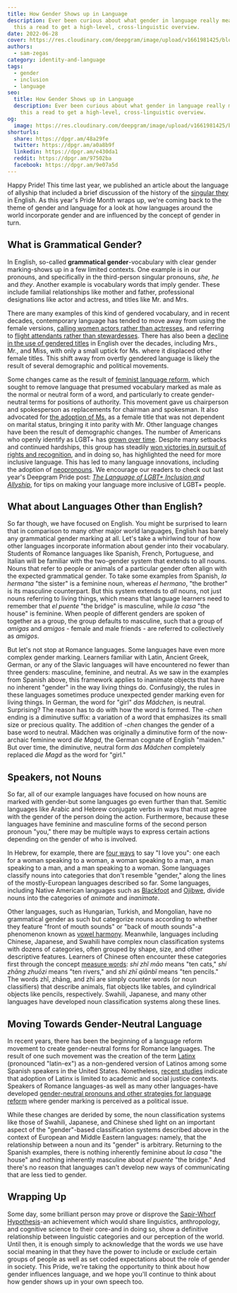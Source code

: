 ```yaml
---
title: How Gender Shows up in Language
description: Ever been curious about what gender in language really means? Give
  this a read to get a high-level, cross-linguistic overview.
date: 2022-06-28
cover: https://res.cloudinary.com/deepgram/image/upload/v1661981425/blog/how-gender-shows-up-in-language/pride-thumb-554x220%402x.png
authors:
  - sam-zegas
category: identity-and-language
tags:
  - gender
  - inclusion
  - language
seo:
  title: How Gender Shows up in Language
  description: Ever been curious about what gender in language really means? Give
    this a read to get a high-level, cross-linguistic overview.
og:
  image: https://res.cloudinary.com/deepgram/image/upload/v1661981425/blog/how-gender-shows-up-in-language/pride-thumb-554x220%402x.png
shorturls:
  share: https://dpgr.am/48a29fe
  twitter: https://dpgr.am/a0a8b9f
  linkedin: https://dpgr.am/e430da1
  reddit: https://dpgr.am/97502ba
  facebook: https://dpgr.am/9e07a5d
---
```

Happy Pride! This time last year, we published an article about the language of allyship that included a brief discussion of the history of the [singular they](https://blog.deepgram.com/the-language-of-lgbtq-inclusion-and-allyship/) in English. As this year's Pride Month wraps up, we're coming back to the theme of gender and language for a look at how languages around the world incorporate gender and are influenced by the concept of gender in turn.

## What is Grammatical Gender?

In English, so-called **grammatical gender**-vocabulary with clear gender marking-shows up in a few limited contexts. One example is in our pronouns, and specifically in the third-person singular pronouns, *she, he* and *they*. Another example is vocabulary words that imply gender. These include familial relationships like mother and father, professional designations like actor and actress, and titles like Mr. and Mrs.

There are many examples of this kind of gendered vocabulary, and in recent decades, contemporary language has tended to move away from using the female versions, [calling women actors rather than actresses](https://www.latimes.com/archives/la-xpm-2009-jan-18-ca-actress18-story.html), and referring to [flight attendants rather than stewardesses](https://www.aerotime.aero/articles/28032-stewardess-flight-attendant-history). There has also been a [decline in the use of gendered titles](https://books.google.com/ngrams/graph?content=Ms%2CMiss%2CMrs%2CMr&year_start=1970&year_end=2000&corpus=0&smoothing=3&direct_url=t1%3B%2CMs%3B%2Cc0%3B.t1%3B%2CMiss%3B%2Cc0%3B.t1%3B%2CMrs%3B%2Cc0%3B.t1%3B%2CMr%3B%2Cc0) in English over the decades, including Mrs., Mr., and Miss, with only a small uptick for Ms. where it displaced other female titles. This shift away from overtly gendered language is likely the result of several demographic and political movements.

Some changes came as the result of [feminist language reform](https://www.blackwellpublishing.com/content/bpl_images/content_store/WWW_Content/9780631225027/024.pdf), which sought to remove language that presumed vocabulary marked as male as the normal or neutral form of a word, and particularly to create gender-neutral terms for positions of authority. This movement gave us chairperson and spokesperson as replacements for chairman and spokesman. It also advocated for [the adoption of Ms.](https://www.theguardian.com/lifeandstyle/2017/jul/07/sheila-michaels-who-brought-ms-into-mainstream-dies-aged-78) as a female title that was not dependent on marital status, bringing it into parity with Mr. Other language changes have been the result of demographic changes. The number of Americans who openly identify as LGBT+ has [grown over time](https://news.gallup.com/poll/389792/lgbt-identification-ticks-up.aspx). Despite many setbacks and continued hardships, this group has steadily [won victories in pursuit of rights and recognition](https://en.wikipedia.org/wiki/Timeline_of_LGBT_history_in_the_United_States#2020s), and in doing so, has highlighted the need for more inclusive language. This has led to many language innovations, including the adoption of [neopronouns](https://en.wikipedia.org/wiki/Neopronoun). We encourage our readers to check out last year's Deepgram Pride post: *[The Language of LGBT+ Inclusion and Allyship](https://blog.deepgram.com/the-language-of-lgbtq-inclusion-and-allyship/)*, for tips on making your language more inclusive of LGBT+ people.

## What about Languages Other than English?

So far though, we have focused on English. You might be surprised to learn that in comparison to many other major world languages, English has barely any grammatical gender marking at all. Let's take a whirlwind tour of how other languages incorporate information about gender into their vocabulary. Students of Romance languages like Spanish, French, Portuguese, and Italian will be familiar with the two-gender system that extends to all nouns. Nouns that refer to people or animals of a particular gender often align with the expected grammatical gender. To take some examples from Spanish, *la hermana* "the sister" is a feminine noun, whereas *el hermano*, "the brother" is its masculine counterpart. But this system extends to *all* nouns, not just nouns referring to living things, which means that language learners need to remember that *el puente* "the bridge" is masculine, while *la casa* "the house" is feminine. When people of different genders are spoken of together as a group, the group defaults to masculine, such that a group of *amigas* and *amigos* - female and male friends - are referred to collectively as *amigos*.

But let's not stop at Romance languages. Some languages have even more complex gender marking. Learners familiar with Latin, Ancient Greek, German, or any of the Slavic languages will have encountered no fewer than three genders: masculine, feminine, and neutral. As we saw in the examples from Spanish above, this framework applies to inanimate objects that have no inherent "gender" in the way living things do. Confusingly, the rules in these languages sometimes produce unexpected gender marking even for living things. In German, the word for "girl" *das Mädchen*, is neutral. Surprising? The reason has to do with how the word is formed. The *\-chen* ending is a diminutive suffix: a variation of a word that emphasizes its small size or precious quality. The addition of *\-chen* changes the gender of a base word to neutral. Mädchen was originally a diminutive form of the now-archaic feminine word *die Magd*, the German cognate of English "maiden." But over time, the diminutive, neutral form *das Mädchen* completely replaced *die Magd* as the word for "girl."

## Speakers, not Nouns

So far, all of our example languages have focused on how nouns are marked with gender-but some languages go even further than that. Semitic languages like Arabic and Hebrew conjugate verbs in ways that must agree with the gender of the person doing the action. Furthermore, because these languages have feminine and masculine forms of the second person pronoun "you," there may be multiple ways to express certain actions depending on the gender of who is involved.

In Hebrew, for example, there are [four ways](https://www.lingalot.com/i-love-you-in-hebrew/) to say "I love you": one each for a woman speaking to a woman, a woman speaking to a man, a man speaking to a man, and a man speaking to a woman. Some languages classify nouns into categories that don't resemble "gender," along the lines of the mostly-European languages described so far. Some languages, including Native American languages such as [Blackfoot](https://en.wikipedia.org/wiki/Blackfoot_language) and [Ojibwe](https://en.wikipedia.org/wiki/Ojibwe_language), divide nouns into the categories of *animate* and *inanimate*.

Other languages, such as Hungarian, Turkish, and Mongolian, have no grammatical gender as such but categorize nouns according to whether they feature "front of mouth sounds" or "back of mouth sounds"-a phenomenon known as [vowel harmony](https://en.wikipedia.org/wiki/Vowel_harmony). Meanwhile, languages including Chinese, Japanese, and Swahili have complex noun classification systems with dozens of categories, often grouped by shape, size, and other descriptive features. Learners of Chinese often encounter these categories first through the concept [measure words](https://speechling.com/blog/an-introduction-to-measure-words-in-mandarin-chinese/): *shí zhǐ māo* means "ten cats," *shí zhāng zhuōzi* means "ten rivers," and *shí zhī qiānbǐ* means "ten pencils." The words zhǐ, zhāng, and zhī are simply counter words (or noun classifiers) that describe animals, flat objects like tables, and cylindrical objects like pencils, respectively. Swahili, Japanese, and many other languages have developed noun classification systems along these lines.

## Moving Towards Gender-Neutral Language

In recent years, there has been the beginning of a language reform movement to create gender-neutral forms for Romance languages. The result of one such movement was the creation of the term [Latinx](https://www.pewresearch.org/hispanic/2020/08/11/about-one-in-four-u-s-hispanics-have-heard-of-latinx-but-just-3-use-it/) (pronounced "latin-ex") as a non-gendered version of Latinos among some Spanish speakers in the United States. Nonetheless, [recent studies](https://www.pewresearch.org/hispanic/2020/08/11/about-one-in-four-u-s-hispanics-have-heard-of-latinx-but-just-3-use-it/) indicate that adoption of Latinx is limited to academic and social justice contexts. Speakers of Romance languages-as well as many other languages-have developed [gender-neutral pronouns and other strategies for language reform](https://en.wikipedia.org/wiki/Gender_neutrality_in_languages_with_grammatical_gender) where gender marking is perceived as a political issue.

While these changes are derided by some, the noun classification systems like those of Swahili, Japanese, and Chinese shed light on an important aspect of the "gender"-based classification systems described above in the context of European and Middle Eastern languages: namely, that the relationship between a noun and its "gender" is arbitrary. Returning to the Spanish examples, there is nothing inherently feminine about *la casa* "the house" and nothing inherently masculine about *el puente* "the bridge." And there's no reason that languages can't develop new ways of communicating that are less tied to gender.

## Wrapping Up

Some day, some brilliant person may prove or disprove the [Sapir-Whorf Hypothesis](https://en.wikipedia.org/wiki/Linguistic_relativity)-an achievement which would share linguistics, anthropology, and cognitive science to their core-and in doing so, show a definitive relationship between linguistic categories and our perception of the world. Until then, it is enough simply to acknowledge that the words we use have social meaning in that they have the power to include or exclude certain groups of people as well as set coded expectations about the role of gender in society. This Pride, we're taking the opportunity to think about how gender influences language, and we hope you'll continue to think about how gender shows up in your own speech too.